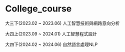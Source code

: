 # College_course
大三下(2023.02 ~ 2023.06)
人工智慧技術與網路意向分析

大四上(2023.09 ~ 2024.01)
人工智慧程式設計

大四下(2024.02 ~ 2024.06)
自然語言處理NLP
